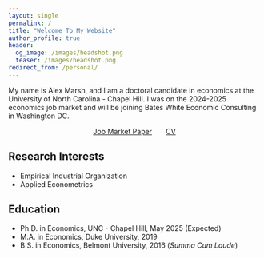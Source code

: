 ```yaml
---
layout: single
permalink: /
title: "Welcome To My Website"
author_profile: true
header:
  og_image: /images/headshot.png
  teaser: /images/headshot.png
redirect_from: /personal/
---
```


My name is Alex Marsh, and I am a doctoral candidate in economics at the University of North Carolina - Chapel Hill. I was on the 2024-2025 economics job market and will be joining Bates White Economic Consulting in Washington DC.  

<center> <a href="https://alexmarsh.io/files/AlexMarshJMP.pdf" class="btn btn--primary btn--large">Job Market Paper</a> &nbsp; &nbsp; &nbsp; <a href="https://alexmarsh.io/cv/" class="btn btn--primary btn--large">CV</a></center>

## Research Interests
- Empirical Industrial Organization
- Applied Econometrics

## Education
- Ph.D. in Economics, UNC - Chapel Hill, May 2025 (Expected)
- M.A. in Economics, Duke University, 2019
- B.S. in Economics, Belmont University, 2016 (*Summa Cum Laude*)